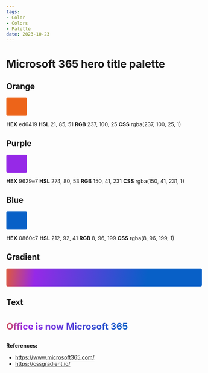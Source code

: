 ```yaml
---
tags:
- Color
- Colors
- Palette
date: 2023-10-23
---
```


# Microsoft 365 hero title palette

## Orange

<span style="display:inline-block;vertical-align:baseline;text-decoration:none;white-space:nowrap;font-size:24px;line-height:36px;background-color:rgba(237,100,25,1);padding:6px 24px;border-radius:4px">
&nbsp;
</span>



**HEX** ed6419
**HSL** 21, 85, 51
**RGB** 237, 100, 25
**CSS** rgba(237, 100, 25, 1)



## Purple

<span style="display:inline-block;vertical-align:baseline;text-decoration:none;white-space:nowrap;font-size:24px;line-height:36px;background-color:rgba(150,41,231,1);padding:6px 24px;border-radius:4px">
&nbsp;
</span>



**HEX** 9629e7
**HSL** 274, 80, 53
**RGB** 150, 41, 231
**CSS** rgba(150, 41, 231, 1)



## Blue

<span style="display:inline-block;vertical-align:baseline;text-decoration:none;white-space:nowrap;font-size:24px;line-height:36px;background-color:rgba(8,96,199,1);padding:6px 24px;border-radius:4px">
&nbsp;
</span>



**HEX** 0860c7
**HSL** 212, 92, 41
**RGB** 8, 96, 199
**CSS** rgba(8, 96, 199, 1)



## Gradient

<span style="display:inline-block;vertical-align:baseline;text-decoration:none;white-space:nowrap;font-size:24px;line-height:36px;background-image:linear-gradient(96.2deg,#ED6419 -3.08%,#9629E7 14.74%,#0860C7 72.12%);padding:6px 256px;border-radius:4px">
&nbsp;
</span>



## Text

<h3 style="font-size:24px;line-height:36px;background:linear-gradient(96.2deg,#ED6419 -4%,#9629E7 10%,#0860C7 65%);-webkit-background-clip:text;-moz-background-clip:text;-o-background-clip:text;background-clip:text;-webkit-text-fill-color:transparent;">Office is now Microsoft 365</h3>



**References:**

- https://www.microsoft365.com/
- https://cssgradient.io/